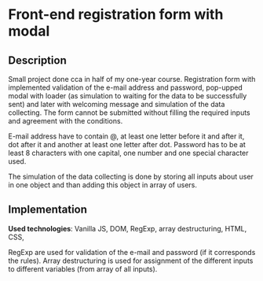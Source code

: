 # Front-end registration form with modal

## Description

Small project done cca in half of my one-year course. Registration form with implemented validation of the e-mail address and password, pop-upped modal with loader (as simulation to waiting for the data to be successfully sent) and later with welcoming message and simulation of the data collecting. The form cannot be submitted without filling the required inputs and agreement with the conditions.

E-mail address have to contain @, at least one letter before it and after it, dot after it and another at least one letter after dot. Password has to be at least 8 characters with one capital, one number and one special character used.

The simulation of the data collecting is done by storing all inputs about user in one object and than adding this object in array of users.

## Implementation

**Used technologies**: Vanilla JS, DOM, RegExp, array destructuring, HTML, CSS,

RegExp are used for validation of the e-mail and password (if it corresponds the rules). Array destructuring is used for assignment of the different inputs to different variables (from array of all inputs).
